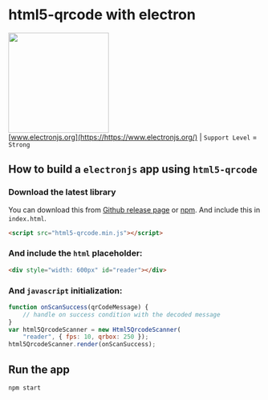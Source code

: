 # html5-qrcode with electron
<img src="https://upload.wikimedia.org/wikipedia/commons/thumb/9/91/Electron_Software_Framework_Logo.svg/1024px-Electron_Software_Framework_Logo.svg.png" width="200px"><br>
[www.electronjs.org](https://https://www.electronjs.org/) | `Support Level` = `Strong`

## How to build a `electronjs` app using `html5-qrcode`

### Download the latest library
You can download this from [Github release page](https://github.com/mebjas/html5-qrcode/releases) or [npm](https://www.npmjs.com/package/html5-qrcode). And include this in `index.html`.

```html
<script src="html5-qrcode.min.js"></script>
```

### And include the `html` placeholder:
```html
<div style="width: 600px" id="reader"></div>
```

### And `javascript` initialization:
```js
function onScanSuccess(qrCodeMessage) {
    // handle on success condition with the decoded message
}
var html5QrcodeScanner = new Html5QrcodeScanner(
    "reader", { fps: 10, qrbox: 250 });
html5QrcodeScanner.render(onScanSuccess);
```

## Run the app
```cmd
npm start
```